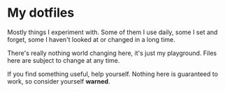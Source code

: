 # My dotfiles

Mostly things I experiment with. Some of them I use daily, some I set
and forget, some I haven't looked at or changed in a long time.

There's really nothing world changing here, it's just my playground.
Files here are subject to change at any time.

If you find something useful, help yourself. Nothing here is guaranteed
to work, so consider yourself **warned**.
